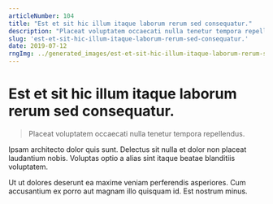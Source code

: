 ```yaml
---
articleNumber: 104
title: "Est et sit hic illum itaque laborum rerum sed consequatur."
description: "Placeat voluptatem occaecati nulla tenetur tempora repellendus."
slug: 'est-et-sit-hic-illum-itaque-laborum-rerum-sed-consequatur.'
date: 2019-07-12
rngImg: ../generated_images/est-et-sit-hic-illum-itaque-laborum-rerum-sed-consequatur..jpg
---
```


# Est et sit hic illum itaque laborum rerum sed consequatur.

> Placeat voluptatem occaecati nulla tenetur tempora repellendus.

Ipsam architecto dolor quis sunt. Delectus sit nulla et dolor non placeat laudantium nobis. Voluptas optio a alias sint itaque beatae blanditiis voluptatem.
 Ut ut dolores deserunt ea maxime veniam perferendis asperiores. Cum accusantium ex porro aut magnam illo quisquam id. Est nostrum minus.
